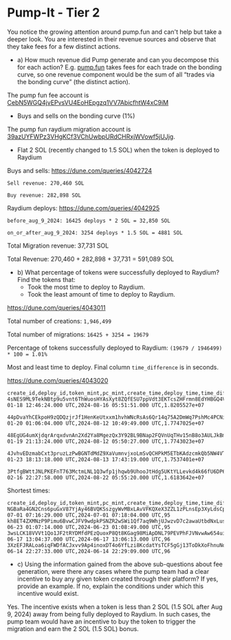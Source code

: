 # Pump-It - Tier 2
You notice the growing attention around pump.fun and can't help but take a deeper look. You are interested in their revenue sources and observe that they take fees for a few distinct actions.


- a) How much revenue did Pump generate and can you decompose this for each action? E.g. [pump.fun](http://Pump.Fun) takes fees for each trade on the bonding curve, so one revenue component would be the sum of all “trades via the bonding curve” (the distinct action).

The pump fun fee account is [CebN5WGQ4jvEPvsVU4EoHEpgzq1VV7AbicfhtW4xC9iM](https://solscan.io/account/CebN5WGQ4jvEPvsVU4EoHEpgzq1VV7AbicfhtW4xC9iM)
- Buys and sells on the bonding curve (1%)

The pump fun raydium migration account is [39azUYFWPz3VHgKCf3VChUwbpURdCHRxjWVowf5jUJjg](https://solscan.io/account/39azUYFWPz3VHgKCf3VChUwbpURdCHRxjWVowf5jUJjg).
- Flat 2 SOL (recently changed to 1.5 SOL) when the token is deployed to Raydium

Buys and sells: https://dune.com/queries/4042724

`Sell revenue: 270,460 SOL`

`Buy revenue: 282,898 SOL`

Raydium deploys:
https://dune.com/queries/4042925

`before_aug_9_2024: 16425 deploys * 2 SOL = 32,850 SOL`

`on_or_after_aug_9_2024: 3254 deploys * 1.5 SOL = 4881 SOL`

Total Migration revenue: 37,731 SOL

Total Revenue: 270,460 + 282,898 + 37,731 = 591,089 SOL


- b) What percentage of tokens were successfully deployed to Raydium? Find the tokens that:
    - Took the most time to deploy to Raydium.
    - Took the least amount of time to deploy to Raydium.

https://dune.com/queries/4043011

Total number of creations: 
`1,946,499`

Total number of migrations: 
`16425 + 3254 = 19679`

Percentage of tokens successfully deployed to Raydium:
`(19679 / 1946499) * 100 = 1.01%`

Most and least time to deploy. Final column `time_difference` is in seconds.

https://dune.com/queries/4043020

```
create_id,deploy_id,token_mint,pc_mint,create_time,deploy_time,time_difference
4sNES9ML9TekNBtp9u5vnt6ThWuosHYAsXyt8ZQfESU7ppVdt3EKTcsZHFrmn8EdYHBGQ4VrovGA4Y1EmSHcWoRZ,4FgF8rZHHFVZahtr9fqh67Th7HTphnYswqkxAdasmimwDzYzNmEj6uLPBxzfVpQ94goGwHkTe8vMwbPQPoQ6YcYL,C1zbYRGs2kXKxuFxf1Nb4VrXy2x6e1bYpVUxLDBgiwgk,C1zbYRGs2kXKxuFxf1Nb4VrXy2x6e1bYpVUxLDBgiwgk,2024-01-18 12:46:24.000 UTC,2024-08-16 05:51:51.000 UTC,1.8205527e+07

44pDvaYhCEkpoH9zQDQzjrJf1HenKeUtxxm1hvhWNcRsAs6Qr14q75A2DmWq7PshMc4PCNiRhcJ3ost95D3ziKQR,2Vkgb9wovj6FJudPHxU5JZwjdVpXaSRRTA1rumLHouvyZ8yjsKXUHpPi3Eu9fiYuCTZKY3NLemEBB6b97kS1E1Gt,6wutLrRDwCUNSiete4i7oKtZuehWCGRn7gJT7FH6qTbQ,6wutLrRDwCUNSiete4i7oKtZuehWCGRn7gJT7FH6qTbQ,2024-01-20 01:06:04.000 UTC,2024-08-12 10:49:49.000 UTC,1.7747025e+07

48EgUG4umXjdqrArqxdvnAn2Xd2Ya8MgezQx3Y92BL9BNap2FQVnUqTHv15nB8o3AULJkBmcWRtsE6ZsoawcxioC,3e4KbpeoxpGEyqRwGoH1bvXw5X9yd3WdE4K58gXtZ99UNo8JRiKDETEa4uUtJAjUrEnBMq5tj3P75Uzr8hjGcwFW,CcqND4YtwSqDDTkF4Y3TTWauVC28iJxFYaJiaJtpE5xd,CcqND4YtwSqDDTkF4Y3TTWauVC28iJxFYaJiaJtpE5xd,2024-01-19 21:13:24.000 UTC,2024-08-12 05:50:27.000 UTC,1.7743023e+07

4JvhvEDzmabCxt3pruzLzPwBGNTdMdZ9XaVumnvjxoLmSvQCHPkM5ETbKAdzcmkQb5NW4VTmBNa5R8QaAKAJ5DA5,2MCrxXbaZ1yAVw1ioppYdzEDEtBcEji7Xf98LSSNqVSXF8uCb4yEfSUJVdrVSCSWNcqPm4YWstg8yHgsYkGoR7JW,8nnQqmHBLEaRoMHuotm7y6XWLm68vMdPgNRML8Q3zsBa,8nnQqmHBLEaRoMHuotm7y6XWLm68vMdPgNRML8Q3zsBa,2024-01-23 18:13:18.000 UTC,2024-08-13 17:43:19.000 UTC,1.7537401e+07

3PtfgBWttJNLPKEFnT763MctmLNL1Q3wfp1jhqwb9UhooJtHdg5UKtYLLevkd4k66fU6DP6Bjkhqwnct5hyDfc7J,4KkrSr9QjQ22RRX4qG6MtoQXg3rogAT9ojEnNAgw6mMZHCZtVcEKW4JV8SujNrX9ULoUBwpbaKNj5tkaBZAfR3qZ,C9DRTdA25hzcqSfHdRYKtGEQ77kispxqTngRVJm3jS4A,C9DRTdA25hzcqSfHdRYKtGEQ77kispxqTngRVJm3jS4A,2024-02-16 22:27:58.000 UTC,2024-08-22 05:55:20.000 UTC,1.6183642e+07
```

Shortest times:

```
create_id,deploy_id,token_mint,pc_mint,create_time,deploy_time,time_difference
NGBaRa4GN2Cns6puGxV87YjAy46BVQKSszgyWvMBxLAvVFKQXeX3ZZL1zPLnsEp3XyLdsCpRUMGkTjjmSC5HUiC,24KCfhx6Vu9CKRHurLR381ndNujtM5TmC3k646mvHjJcGwjkAQU1dfSQR6iW2djzR5cBgsZPRYAoTqTS743FccyP,Ffbk7xXqoKdFCe8exjvt9yeJKajDG16RQJtfGUkXpump,Ffbk7xXqoKdFCe8exjvt9yeJKajDG16RQJtfGUkXpump,2024-07-01 07:16:29.000 UTC,2024-07-01 07:18:04.000 UTC,95
kh8ET4ZXMNzP9Pimu6BvwCJFV9wdpkPSNZR2wSWi1Qf7aq9WhjUJwzvD7c2awaUtbdNxLusRgSqi88yofHnpyRC,8wTSJHHWZcS9H1nB7u6dpfww3e5mA8fK5k5GeDXXd9EjGJUPLgqNmmBGRYj62WiQC8PnXMHc3iYPjwGUCmf7epX,Ef1Vymz8vhKeGQ9jbUj96Jncsr4Zs7j46FL5N4BHpump,Ef1Vymz8vhKeGQ9jbUj96Jncsr4Zs7j46FL5N4BHpump,2024-06-23 01:07:14.000 UTC,2024-06-23 01:08:49.000 UTC,95
3wsLCK18VVVt1Qo1JF2tRYDMfdPEzQuoxP8Qt8KGag98MiApDNL79PEVPhFJVNvwAw654uiJD794fgVwfkcpP3fZ,3Aimpsoai6cLjqcS1TfXTGNMebWQH1Fwk9qng4cEUpqXRCbe2Xn2GDaB2CbpU772qLof3YnZrEY1AJTwgBq4C2zK,brszdv8VQhTimugZZEcx5iaAJ6b8p4RCZKReVompump,brszdv8VQhTimugZZEcx5iaAJ6b8p4RCZKReVompump,2024-06-17 13:04:37.000 UTC,2024-06-17 13:06:13.000 UTC,96
3XzEFJRALoa6iqFWDfACJxvv9Ap4inoxDT4o6YfLzi8KcdatYsTCF5gGj13ToDkXoFhnuNoHdvxLLnjKCvdLa4TW,7LjhMgvBPcxgvEqfTBZ3A8Y54jNaM9wmgXxp8eXs1yddNZUo3qoLNkrx1Hx8gVxhgzamnV4Xf2gx1yX4G6d8ZuG,3PFiopPyR7wSB6nwyNWKCVWGiZCo6bvfnbovvgNxpump,3PFiopPyR7wSB6nwyNWKCVWGiZCo6bvfnbovvgNxpump,2024-06-14 22:27:33.000 UTC,2024-06-14 22:29:09.000 UTC,96
```

- c) Using the information gained from the above sub-questions about fee generation, were there any cases where the pump team had a clear incentive to buy any given token created through their platform? If yes, provide an example. If no, explain the conditions under which this incentive would exist.

Yes. The incentive exists when a token is less than 2 SOL (1.5 SOL after Aug 9, 2024) away from being fully deployed to Raydium. In such cases, the pump team would have an incentive to buy the token to trigger the migration and earn the 2 SOL (1.5 SOL) bonus.